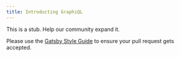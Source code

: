 ```yaml
---
title: Introducting GraphiQL
---
```


This is a stub. Help our community expand it.

Please use the [Gatsby Style Guide](/docs/gatsby-style-guide/) to ensure your
pull request gets accepted.
